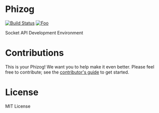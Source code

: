 # Phizog
<a href="https://travis-ci.org/msudgh/syncshell" title="Build Status">![Build Status](https://img.shields.io/travis/phizog/phizog/dev.svg?style=flat)</a> <a href="https://github.com/phizog/phizog/blob/master/LICENSE" title="MIT License">![Foo](https://img.shields.io/badge/license-MIT-brightgreen.svg)</a>

Socket API Development Environment

# Contributions
This is your Phizog! We want you to help make it even better. Please feel free to contribute; see the [contributor's guide](/CONTRIBUTING.md) to get started.

# License
MIT License

[mit]: https://mit-license.org/msudgh
